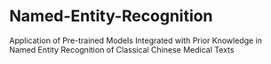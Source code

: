 # Named-Entity-Recognition
Application of Pre-trained Models Integrated with Prior Knowledge in Named Entity Recognition of Classical Chinese Medical Texts
